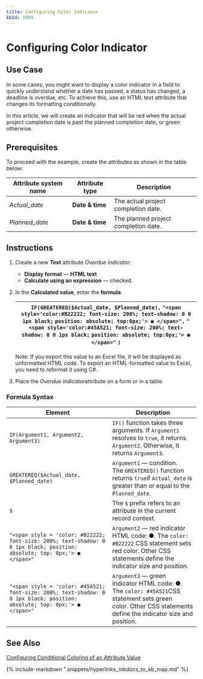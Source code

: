 ```yaml
---
title: Configuring Color Indicator
kbId: 1999
---
```



# Configuring Color Indicator

## Use Case

In some cases, you might want to display a color indicator in a field to quickly understand whether a date has passed, a status has changed, a deadline is overdue, etc. To achieve this, use an HTML text attribute that changes its formatting conditionally.

In this article, we will create an indicator that will be red when the actual project completion date is past the planned completion date, or green otherwise.

## Prerequisites

To proceed with the example, create the attributes as shown in the table below:

| **Attribute system name** | **Attribute type** | **Description** |
| --- | --- | --- |
| *Actual\_date* | **Date & time** | The actual project completion date. |
| *Planned\_date* | **Date & time** | The planned project completion date. |

## Instructions

1. Create a new **Text** attribute *Overdue indicator*:
   - **Display format** — **HTML text**
   - **Calculate using an expression** — checked.
2. In the **Calculated value**, enter the **formula**:

   | `IF(GREATEREQ($Actual_date, $Planned_date),`  `"<span style='color:#B22222; font-size: 200%; text-shadow: 0 0 1px black;`  `position: absolute; top:0px;'> ● </span>",`  `"<span style='color:#45A521; font-size: 200%; text-shadow: 0 0 1px black;`  `position: absolute; top:0px;'> ● </span>"`  `)` |
   | --- |

   Note: If you export this value to an Excel file, it will be displayed as unformatted HTML code. To export an HTML-formatted value to Excel, you need to reformat it using C#.
3. Place the *Overdue indicator*attribute on a form or in a table.

### Formula Syntax

| Element | Description |
| --- | --- |
| `IF(Argument1, Argument2, Argument3)` | `IF()` function takes three arguments. If `Argument1` resolves to `true`, it returns `Argument2`. Otherwise, it returns `Argument3`. |
| `GREATEREQ($Actual_date, $Planned_date)` | `Argument1` — condition. The `GREATEREQ()` function returns `true`if `Actual_date` is greater than or equal to the `Planned_date`. |
| `$` | The `$` prefix refers to an attribute in the current record context. |
| `"<span style = 'color: #B22222; font-size: 200%; text-shadow: 0 0 1px black; position: absolute; top: 0px;'> ● </span>"` | `Argument2` — red indicator HTML code:  ●. The `color: #B22222` CSS statement sets red color. Other CSS statements define the indicator size and position. |
| `"<span style = 'color: #45A521; font-size: 200%; text-shadow: 0 0 1px black; position: absolute; top: 0px;'> ● </span>"` | `Argument3` — green indicator HTML code:  ●. The `color: #45A521`CSS statement sets green color. Other CSS statements define the indicator size and position. |

## See Also

[Configuring Conditional Coloring of an Attribute Value](https://kb.comindware.ru/article.php?id=2009)

{% include-markdown ".snippets/hyperlinks_mkdocs_to_kb_map.md" %}

